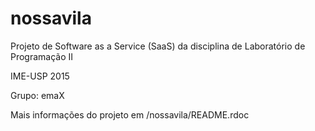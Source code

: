 # nossavila
Projeto de Software as a Service (SaaS) da disciplina de Laboratório de Programação II

IME-USP 2015

Grupo: emaX

Mais informações do projeto em /nossavila/README.rdoc
